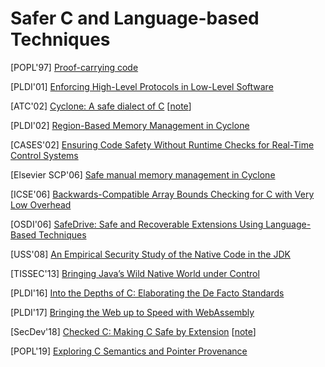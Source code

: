 # Safer C and Language-based Techniques 

[POPL'97] [Proof-carrying
code](http://www.cs.jhu.edu/~fabian/courses/CS600.624/proof-carrying-code.pdf) 

[PLDI'01] [Enforcing High-Level Protocols in Low-Level
Software](https://www.microsoft.com/en-us/research/wp-content/uploads/2001/05/pldi01.pdf) 

[ATC'02] [Cyclone: A safe dialect of
C](http://trevorjim.com/papers/usenix2002.pdf)
[[note](../notes/mem_safety/pl/cyclone.md)]

[PLDI'02] [Region-Based Memory Management in
Cyclone](https://www.cs.umd.edu/projects/cyclone/papers/cyclone-regions.pdf) 

[CASES'02] [Ensuring Code Safety Without Runtime Checks for Real-Time Control
Systems](https://llvm.org/pubs/2002-08-08-CASES02-ControlC.pdf)  

[Elsevier SCP'06] [Safe manual memory management in
Cyclone](https://reader.elsevier.com/reader/sd/pii/S0167642306000785?token=50E40602712027DF44A72D4207EECF49F411C516D3C9A952ED2E8DC5A2ACC14EC4B3B614B6BFC859FA91124BF1203DD5)

[ICSE'06] [Backwards-Compatible Array Bounds Checking for C with Very Low
Overhead](http://llvm.org/pubs/2006-05-24-SAFECode-BoundsCheck.pdf) 

[OSDI'06] [SafeDrive: Safe and Recoverable Extensions Using Language-Based
Techniques](https://www.usenix.org/legacy/event/osdi06/tech/full_papers/zhou/zhou.pdf)

[USS'08] [An Empirical Security Study of the Native Code in the
JDK](https://www.usenix.org/legacy/event/sec08/tech/full_papers/tan_g/tan_g.pdf) 

[TISSEC'13] [Bringing Java’s Wild Native World under
Control](http://delivery.acm.org/10.1145/2540000/2535505/a9-sun.pdf?ip=66.24.201.76&id=2535505&acc=ACTIVE%20SERVICE&key=7777116298C9657D%2EDC6AD36C640314EC%2E6B689847FE614015%2E4D4702B0C3E38B35&__acm__=1556129280_0a5924a20764886e4b39ea8c83eacdd9)

[PLDI'16] [Into the Depths of C: Elaborating the De Facto
Standards](https://www.cl.cam.ac.uk/research/security/ctsrd/pdfs/201606-pldi2016-clanguage.pdf)

[PLDI'17] [Bringing the Web up to Speed with
WebAssembly](https://people.mpi-sws.org/~rossberg/papers/Haas,%20Rossberg,%20Schuff,%20Titzer,%20Gohman,%20Wagner,%20Zakai,%20Bastien,%20Holman%20-%20Bringing%20the%20Web%20up%20to%20Speed%20with%20WebAssembly.pdf)

[SecDev'18] [Checked C: Making C Safe by
Extension](https://www.microsoft.com/en-us/research/uploads/prod/2018/09/checkedc-secdev2018-preprint.pdf)
[[note](../notes/mem_safety/pl/checkedc.md)]

[POPL'19] [Exploring C Semantics and Pointer
Provenance](https://www.cl.cam.ac.uk/~km569/exploring_provenance.pdf)
